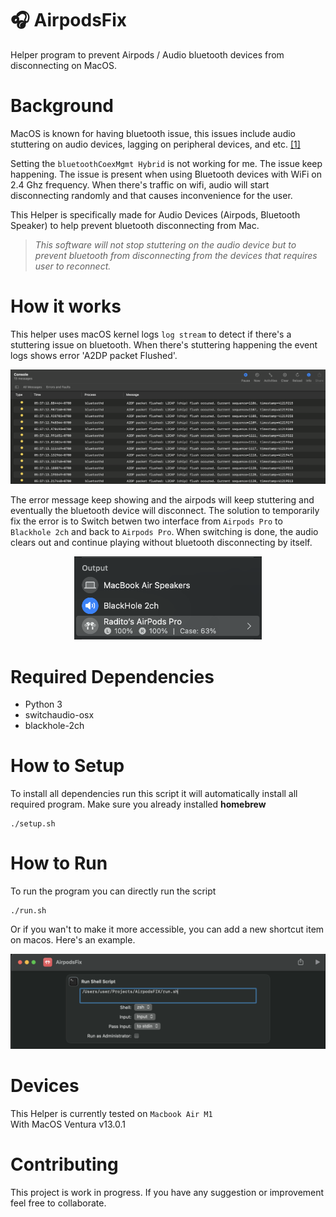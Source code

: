 # 🎧 AirpodsFix 
Helper program to prevent Airpods / Audio bluetooth devices from disconnecting on MacOS.

# Background
MacOS is known for having bluetooth issue, this issues include audio stuttering on audio devices, lagging on peripheral devices, and etc. [[1]](https://gist.github.com/xbeta/e60fddd012e95202bbbe)

Setting the ``bluetoothCoexMgmt Hybrid`` is not working for me. The issue keep happening. The issue is present when using Bluetooth devices with WiFi on 2.4 Ghz frequency. When there's traffic on wifi, audio will start disconnecting randomly and that causes inconvenience for the user.

This Helper is specifically made for Audio Devices (Airpods, Bluetooth Speaker) to help prevent bluetooth disconnecting from Mac.

> *This software will not stop stuttering on the audio device but to prevent bluetooth from disconnecting from the devices that requires user to reconnect.*

# How it works
This helper uses macOS kernel logs ``log stream`` to detect if there's a stuttering issue on bluetooth. When there's stuttering happening the event logs shows error 'A2DP packet Flushed'.

![Console](./.media/console.png)

The error message keep showing and the airpods will keep stuttering and eventually the bluetooth device will disconnect. The solution to temporarily fix the error is to Switch betwen two interface from `Airpods Pro` to `Blackhole 2ch` and back to `Airpods Pro`. When switching is done, the audio clears out and continue playing without bluetooth disconnecting by itself.

<center>
<img src="./.media/interface.png" width="300px" alt="interface"/>
</center>

# Required Dependencies
* Python 3
* switchaudio-osx
* blackhole-2ch

# How to Setup
To install all dependencies run this script it will automatically install all required program. Make sure you already installed **homebrew**

```
./setup.sh
```

# How to Run
To run the program you can directly run the script
```
./run.sh
```

Or if you wan't to make it more accessible, you can add a new shortcut item on macos. Here's an example.

![Shortcut](./.media/shortcut.png)

# Devices
This Helper is currently tested on `Macbook Air M1`<br>
With MacOS Ventura v13.0.1

# Contributing
This project is work in progress. If you have any suggestion or improvement feel free to collaborate.